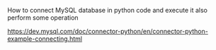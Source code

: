 How to connect MySQL database in python code and execute it also perform some operation

https://dev.mysql.com/doc/connector-python/en/connector-python-example-connecting.html
